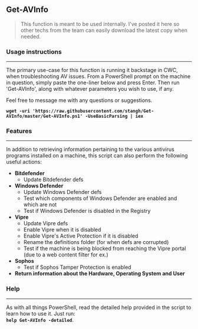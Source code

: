 ## Get-AVInfo

> This function is meant to be used internally. I've posted it here so other techs from the team can easily download the latest copy when needed.  

### Usage instructions

---

The primary use-case for this function is running it backstage in CWC, when troubleshooting AV issues. 
From a PowerShell prompt on the machine in question, simply paste the one-liner below and press Enter. Then run 'Get-AVInfo', along with whatever parameters you wish to use, if any.  

Feel free to message me with any questions or suggestions.

**`wget -uri 'https://raw.githubusercontent.com/stangh/Get-AVInfo/master/Get-AVInfo.ps1' -UseBasicParsing | iex`**

### Features

---

In addition to retrieving information pertaining to the various antivirus programs installed on a machine, this script can also perform the following useful actions:
- **Bitdefender**
    - Update Bitdefender defs
- **Windows Defender**
    - Update Windows Defender defs
    - Test which components of Windows Defender are enabled and which are not
    - Test if Windows Defender is disabled in the Registry
- **Vipre**
    - Update Vipre defs
    - Enable Vipre when it is disabled
    - Enable Vipre's Active Protection if it is disabled
    - Rename the definitions folder (for when defs are corrupted)
    - Test if the machine is being blocked from reaching the Vipre portal (due to a web content filter for ex.)
- **Sophos**
    - Test if Sophos Tamper Protection is enabled 
- **Return information about the Hardware, Operating System and User**

### Help

---

As with all things PowerShell, read the detailed help provided in the script to learn how to use it. Just run:  
**`help Get-AVInfo -detailed`**.